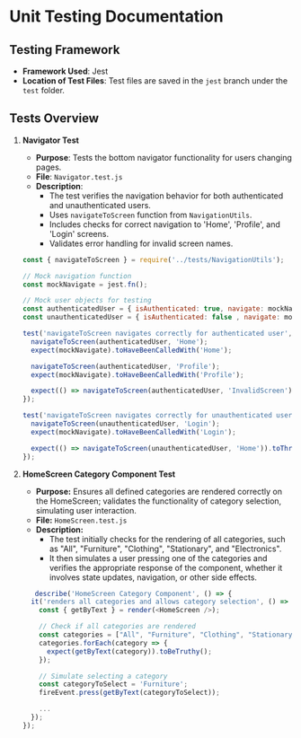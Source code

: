 # Unit Testing Documentation

## Testing Framework
- **Framework Used**: Jest
- **Location of Test Files**: Test files are saved in the `jest` branch under the `test` folder.

## Tests Overview
1. **Navigator Test**
   - **Purpose**: Tests the bottom navigator functionality for users changing pages.
   - **File**: `Navigator.test.js`
   - **Description**: 
     - The test verifies the navigation behavior for both authenticated and unauthenticated users.
     - Uses `navigateToScreen` function from `NavigationUtils`.
     - Includes checks for correct navigation to 'Home', 'Profile', and 'Login' screens.
     - Validates error handling for invalid screen names.

   ```javascript
   const { navigateToScreen } = require('../tests/NavigationUtils');

   // Mock navigation function
   const mockNavigate = jest.fn();
   
   // Mock user objects for testing
   const authenticatedUser = { isAuthenticated: true, navigate: mockNavigate };
   const unauthenticatedUser = { isAuthenticated: false , navigate: mockNavigate};
   
   test('navigateToScreen navigates correctly for authenticated user', () => {
     navigateToScreen(authenticatedUser, 'Home');
     expect(mockNavigate).toHaveBeenCalledWith('Home');
   
     navigateToScreen(authenticatedUser, 'Profile');
     expect(mockNavigate).toHaveBeenCalledWith('Profile');
   
     expect(() => navigateToScreen(authenticatedUser, 'InvalidScreen')).toThrow('Invalid screen name');
   });
   
   test('navigateToScreen navigates correctly for unauthenticated user', () => {
     navigateToScreen(unauthenticatedUser, 'Login');
     expect(mockNavigate).toHaveBeenCalledWith('Login');
   
     expect(() => navigateToScreen(unauthenticatedUser, 'Home')).toThrow('User not authenticated');
   });
   
2. **HomeScreen Category Component Test**
   - **Purpose:** Ensures all defined categories are rendered correctly on the HomeScreen; validates the functionality of category selection, simulating user interaction.
   - **File:** `HomeScreen.test.js`
   - **Description:**
     - The test initially checks for the rendering of all categories, such as "All", "Furniture", "Clothing", "Stationary", and "Electronics".
     - It then simulates a user pressing one of the categories and verifies the appropriate response of the component, whether it involves state updates, navigation, or other side effects.

   ```javascript
      describe('HomeScreen Category Component', () => {
     it('renders all categories and allows category selection', () => {
       const { getByText } = render(<HomeScreen />);
   
       // Check if all categories are rendered
       const categories = ["All", "Furniture", "Clothing", "Stationary", "Electronics"];
       categories.forEach(category => {
         expect(getByText(category)).toBeTruthy();
       });
   
       // Simulate selecting a category
       const categoryToSelect = 'Furniture';
       fireEvent.press(getByText(categoryToSelect));
   
       ...
     });
   });
